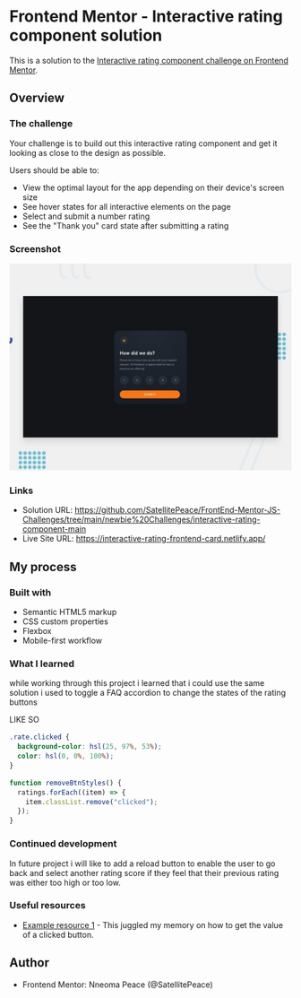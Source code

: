# Frontend Mentor - Interactive rating component solution

This is a solution to the [Interactive rating component challenge on Frontend Mentor](https://www.frontendmentor.io/challenges/interactive-rating-component-koxpeBUmI).

## Overview

### The challenge

Your challenge is to build out this interactive rating component and get it looking as close to the design as possible.

Users should be able to:

- View the optimal layout for the app depending on their device's screen size
- See hover states for all interactive elements on the page
- Select and submit a number rating
- See the "Thank you" card state after submitting a rating

### Screenshot

![Design preview for the Interactive rating component coding challenge](./design/desktop-preview.jpg)

### Links

- Solution URL: https://github.com/SatellitePeace/FrontEnd-Mentor-JS-Challenges/tree/main/newbie%20Challenges/interactive-rating-component-main
- Live Site URL: https://interactive-rating-frontend-card.netlify.app/

## My process

### Built with

- Semantic HTML5 markup
- CSS custom properties
- Flexbox
- Mobile-first workflow

### What I learned

while working through this project i learned that i could use the same solution i used to toggle a FAQ accordion to change the states of the rating buttons

LIKE SO

```css
.rate.clicked {
  background-color: hsl(25, 97%, 53%);
  color: hsl(0, 0%, 100%);
}
```

```js
function removeBtnStyles() {
  ratings.forEach((item) => {
    item.classList.remove("clicked");
  });
}
```

### Continued development

In future project i will like to add a reload button to enable the user to go back and select another rating score if they feel that their previous rating was either too high or too low.

### Useful resources

- [Example resource 1](https://stackoverflow.com/questions/32842967/get-value-of-the-clicked-button) - This juggled my memory on how to get the value of a clicked button.

## Author

- Frontend Mentor: Nneoma Peace (@SatellitePeace)
